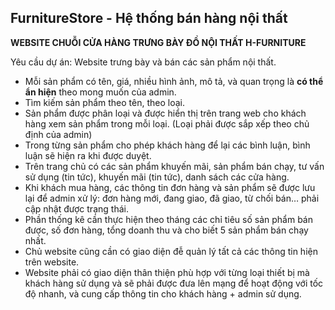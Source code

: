 ## FurnitureStore - Hệ thống bán hàng nội thất

**WEBSITE CHUỖI CỬA HÀNG TRƯNG BÀY ĐỒ NỘI THẤT H-FURNITURE**

Yêu cầu dự án: Website trưng bày và bán các sản phẩm nội thất.
- Mỗi sản phẩm có tên, giá, nhiều hình ảnh, mô tả, và quan trọng là **có thể ẩn hiện** theo mong muốn của admin.
- Tìm kiếm sản phẩm theo tên, theo loại.
- Sản phẩm được phân loại và được hiển thị trên trang web cho khách hàng xem sản phẩm trong mỗi loại. (Loại phải được sắp xếp theo chủ định của admin)
- Trong từng sản phẩm cho phép khách hàng để lại các bình luận, bình luận sẽ hiện ra khi được duyệt.
- Trên trang chủ có các sản phẩm khuyến mãi, sản phẩm bán chạy, tư vấn sử dụng (tin tức), khuyến mãi (tin tức), danh sách các cửa hàng.
- Khi khách mua hàng, các thông tin đơn hàng và sản phẩm sẽ được lưu lại để admin xử lý: đơn hàng mới, đang giao, đã giao, từ chối bán… phải cập nhật được trạng thái.
- Phần thống kê cần thực hiện theo tháng các chỉ tiêu số sản phẩm bán được, số đơn hàng, tổng doanh thu và cho biết 5 sản phẩm bán chạy nhất.
- Chủ website cũng cần có giao diện đễ quản lý tất cả các thông tin hiện trên website.
- Website phải có giao diện thân thiện phù hợp với từng loại thiết bị mà khách hàng sử dụng và sẽ phải được đưa lên mạng để hoạt động với tốc độ nhanh, và cung cấp thông tin cho khách hàng + admin sử dụng.
